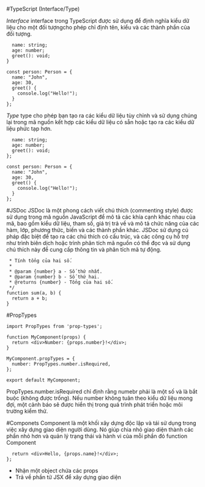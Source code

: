 #TypeScript (Interface/Type)

*Interface*
interface trong TypeScript được sử dụng để định nghĩa kiểu dữ liệu cho một đối tượngcho phép chỉ định tên, kiểu và các thành phần của đối tượng.

```interface Person {
  name: string;
  age: number;
  greet(): void;
}

const person: Person = {
  name: "John",
  age: 30,
  greet() {
    console.log("Hello!");
  }
};
```

*Type*
type cho phép bạn tạo ra các kiểu dữ liệu tùy chỉnh và sử dụng chúng lại trong mã nguồn kết hợp các kiểu dữ liệu có sẵn hoặc tạo ra các kiểu dữ liệu phức tạp hơn.

```type Person = {
  name: string;
  age: number;
  greet(): void;
};

const person: Person = {
  name: "John",
  age: 30,
  greet() {
    console.log("Hello!");
  }
};
```

#JSDoc
JSDoc là một phong cách viết chú thích (commenting style) được sử dụng trong mã nguồn JavaScript để mô tả các khía cạnh khác nhau của mã, bao gồm kiểu dữ liệu, tham số, giá trị trả về và mô tả chức năng của các hàm, lớp, phương thức, biến và các thành phần khác. JSDoc sử dụng cú pháp đặc biệt để tạo ra các chú thích có cấu trúc, và các công cụ hỗ trợ như trình biên dịch hoặc trình phân tích mã nguồn có thể đọc và sử dụng chú thích này để cung cấp thông tin và phân tích mã tự động.

```/**
 * Tính tổng của hai số.
 *
 * @param {number} a - Số thứ nhất.
 * @param {number} b - Số thứ hai.
 * @returns {number} - Tổng của hai số.
 */
function sum(a, b) {
  return a + b;
}
````


#PropTypes

```import React from 'react';
import PropTypes from 'prop-types';

function MyComponent(props) {
  return <div>Number: {props.number}!</div>;
}

MyComponent.propTypes = {
  number: PropTypes.number.isRequired,
};

export default MyComponent;
```

PropTypes.number.isRequired chỉ định rằng numebr phải là một số và là bắt buộc (không được trống). Nếu number không tuân theo kiểu dữ liệu mong đợi, một cảnh báo sẽ được hiển thị trong quá trình phát triển hoặc môi trường kiểm thử.


#Componets
Component là một khối xây dựng độc lập và tái sử dụng trong việc xây dựng giao diện người dùng. Nó giúp chia nhỏ giao diện thành các phần nhỏ hơn và quản lý trạng thái và hành vi của mỗi phần đó
 function Component
```const MyComponent = (props) => {
  return <div>Hello, {props.name}!</div>;
};
```

- Nhận một object chứa các props  
- Trả về phần tử JSX để xây dựng giao diện
